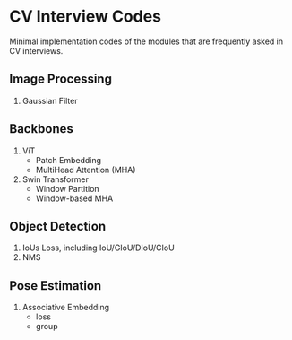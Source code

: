 # CV Interview Codes
Minimal implementation codes of the modules that are frequently asked in CV interviews.

## Image Processing
1. Gaussian Filter

## Backbones
1. ViT
    + Patch Embedding
    + MultiHead Attention (MHA)
2. Swin Transformer
    + Window Partition
    + Window-based MHA

## Object Detection
1. IoUs Loss, including IoU/GIoU/DIoU/CIoU
2. NMS

## Pose Estimation
1. Associative Embedding
    + loss
    + group
